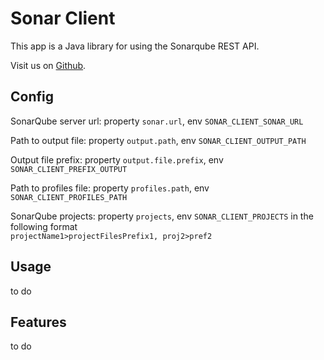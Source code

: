 # Sonar Client
This app is a Java library for using the Sonarqube REST API.

Visit us on [Github](https://github.com/dxworks/sonarqube-client).

## Config

SonarQube server url: property `sonar.url`, env `SONAR_CLIENT_SONAR_URL`

Path to output file: property `output.path`, env `SONAR_CLIENT_OUTPUT_PATH`

Output file prefix: property `output.file.prefix`, env `SONAR_CLIENT_PREFIX_OUTPUT`

Path to profiles file: property `profiles.path`, env `SONAR_CLIENT_PROFILES_PATH`

SonarQube projects: property `projects`, env `SONAR_CLIENT_PROJECTS` in the following format <br/>`projectName1>projectFilesPrefix1, proj2>pref2`

## Usage

to do

## Features

to do
